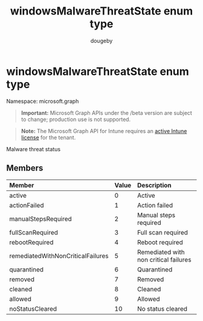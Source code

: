 ﻿---
title: "windowsMalwareThreatState enum type"
description: "Malware threat status"
author: "dougeby"
localization_priority: Normal
ms.prod: "intune"
doc_type: enumPageType
---

# windowsMalwareThreatState enum type

Namespace: microsoft.graph

> **Important:** Microsoft Graph APIs under the /beta version are subject to change; production use is not supported.

> **Note:** The Microsoft Graph API for Intune requires an [active Intune license](https://go.microsoft.com/fwlink/?linkid=839381) for the tenant.

Malware threat status

## Members

| Member                            | Value | Description                           |
| :-------------------------------- | :---- | :------------------------------------ |
| active                            | 0     | Active                                |
| actionFailed                      | 1     | Action failed                         |
| manualStepsRequired               | 2     | Manual steps required                 |
| fullScanRequired                  | 3     | Full scan required                    |
| rebootRequired                    | 4     | Reboot required                       |
| remediatedWithNonCriticalFailures | 5     | Remediated with non critical failures |
| quarantined                       | 6     | Quarantined                           |
| removed                           | 7     | Removed                               |
| cleaned                           | 8     | Cleaned                               |
| allowed                           | 9     | Allowed                               |
| noStatusCleared                   | 10    | No status cleared                     |
